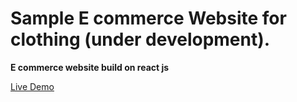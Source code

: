 # Sample E commerce Website for clothing (under development).

**E commerce website build on react js**

[Live Demo](https://vastralaya-web.netlify.app/)

